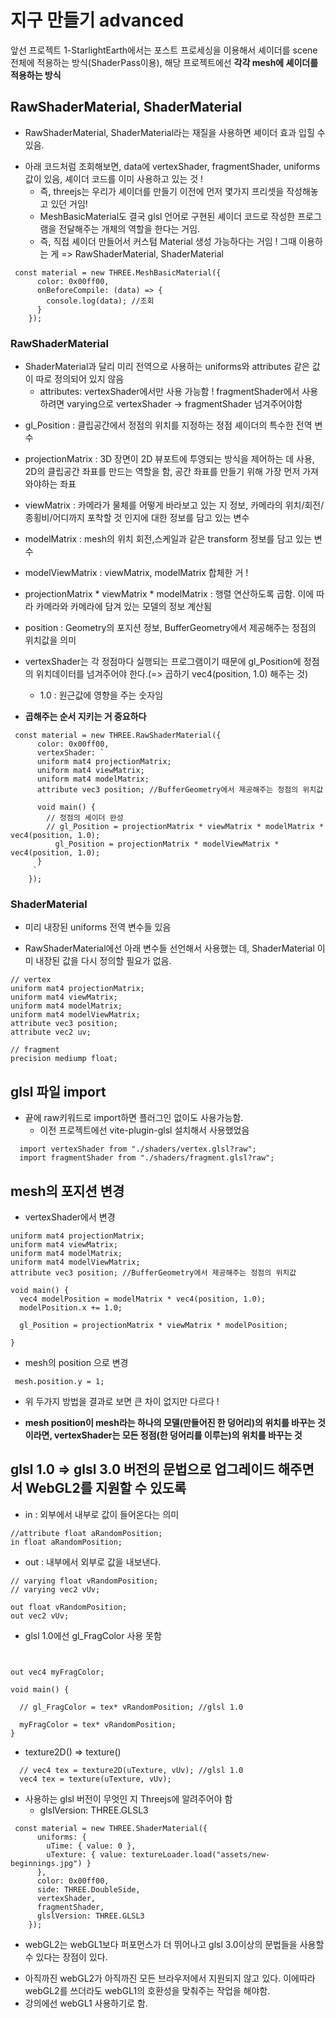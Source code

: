 # 지구 만들기 advanced

앞선 프로젝트 1-StarlightEarth에서는 포스트 프로세싱을 이용해서 셰이더를 scene 전체에 적용하는 방식(ShaderPass이용), 해당 프로젝트에선 **각각 mesh에 셰이더를 적용하는 방식**

## RawShaderMaterial, ShaderMaterial

- RawShaderMaterial, ShaderMaterial라는 재질을 사용하면 셰이더 효과 입힐 수 있음.

* 아래 코드처럼 조회해보면, data에 vertexShader, fragmentShader, uniforms 값이 있음, 셰이더 코드를 이미 사용하고 있는 것 !
  - 즉, threejs는 우리가 셰이더를 만들기 이전에 먼저 몇가지 프리셋을 작성해놓고 있던 거임!
  * MeshBasicMaterial도 결국 glsl 언어로 구현된 셰이더 코드로 작성한 프로그램을 전달해주는 개체의 역할을 한다는 거임.
  * 즉, 직접 셰이더 만들어서 커스텀 Material 생성 가능하다는 거임 ! 그때 이용하는 게 => RawShaderMaterial, ShaderMaterial

```
 const material = new THREE.MeshBasicMaterial({
      color: 0x00ff00,
      onBeforeCompile: (data) => {
        console.log(data); //조회
      }
    });

```

### RawShaderMaterial

- ShaderMaterial과 달리 미리 전역으로 사용하는 uniforms와 attributes 같은 값이 따로 정의되어 있지 않음
  - attributes: vertexShader에서만 사용 가능함 ! fragmentShader에서 사용하려면 varying으로 vertexShader -> fragmentShader 넘겨주어야함

* gl_Position : 클립공간에서 정점의 위치를 지정하는 정점 셰이더의 특수한 전역 변수
* projectionMatrix : 3D 장면이 2D 뷰포트에 투영되는 방식을 제어하는 데 사용, 2D의 클립공간 좌표를 만드는 역할을 함, 공간 좌표를 만들기 위해 가장 먼저 가져와야하는 좌표
* viewMatrix : 카메라가 물체를 어떻게 바라보고 있는 지 정보, 카메라의 위치/회전/종횡비/어디까지 포착할 것 인지에 대한 정보를 담고 있는 변수
* modelMatrix : mesh의 위치 회전,스케일과 같은 transform 정보를 담고 있는 변수
* modelViewMatrix : viewMatrix, modelMatrix 합체한 거 !

* projectionMatrix \* viewMatrix \* modelMatrix : 행렬 연산하도록 곱함. 이에 따라 카메라와 카메라에 담겨 있는 모델의 정보 계산됨

* position : Geometry의 포지션 정보, BufferGeometry에서 제공해주는 정점의 위치값을 의미
* vertexShader는 각 정점마다 실행되는 프로그램이기 때문에 gl_Position에 정점의 위치데이터를 넘겨주어야 한다.(=> 곱하기 vec4(position, 1.0) 해주는 것)
  - 1.0 : 원근값에 영향을 주는 숫자임
* **곱해주는 순서 지키는 거 중요하다**

```
 const material = new THREE.RawShaderMaterial({
      color: 0x00ff00,
      vertexShader: `
      uniform mat4 projectionMatrix;
      uniform mat4 viewMatrix;
      uniform mat4 modelMatrix;
      attribute vec3 position; //BufferGeometry에서 제공해주는 정점의 위치값

      void main() {
        // 정점의 셰이더 완성
        // gl_Position = projectionMatrix * viewMatrix * modelMatrix * vec4(position, 1.0);
          gl_Position = projectionMatrix * modelViewMatrix * vec4(position, 1.0);
      }
     `
    });
```

### ShaderMaterial

- 미리 내장된 uniforms 전역 변수들 있음

* RawShaderMaterial에선 아래 변수들 선언해서 사용했는 데, ShaderMaterial 이미 내장된 값을 다시 정의할 필요가 없음.

```
// vertex
uniform mat4 projectionMatrix;
uniform mat4 viewMatrix;
uniform mat4 modelMatrix;
uniform mat4 modelViewMatrix;
attribute vec3 position;
attribute vec2 uv;

// fragment
precision mediump float;
```

## glsl 파일 import

- 끝에 raw키워드로 import하면 플러그인 없이도 사용가능함.
  - 이전 프로젝트에선 vite-plugin-glsl 설치해서 사용했었음

```
  import vertexShader from "./shaders/vertex.glsl?raw";
  import fragmentShader from "./shaders/fragment.glsl?raw";
```

## mesh의 포지션 변경

- vertexShader에서 변경

```
uniform mat4 projectionMatrix;
uniform mat4 viewMatrix;
uniform mat4 modelMatrix;
uniform mat4 modelViewMatrix;
attribute vec3 position; //BufferGeometry에서 제공해주는 정점의 위치값

void main() {
  vec4 modelPosition = modelMatrix * vec4(position, 1.0);
  modelPosition.x += 1.0;

  gl_Position = projectionMatrix * viewMatrix * modelPosition;

}
```

- mesh의 position 으로 변경

```
 mesh.position.y = 1;
```

- 위 두가지 방법을 결과로 보면 큰 차이 없지만 다르다 !

* **mesh position이 mesh라는 하나의 모델(만들어진 한 덩어리)의 위치를 바꾸는 것이라면, vertexShader는 모든 정점(한 덩어리를 이루는)의 위치를 바꾸는 것**

## glsl 1.0 => glsl 3.0 버전의 문법으로 업그레이드 해주면서 WebGL2를 지원할 수 있도록

- in : 외부에서 내부로 값이 들어온다는 의미

```
//attribute float aRandomPosition;
in float aRandomPosition;
```

- out : 내부에서 외부로 값을 내보낸다.

```
// varying float vRandomPosition;
// varying vec2 vUv;

out float vRandomPosition;
out vec2 vUv;
```

- glsl 1.0에선 gl_FragColor 사용 못함

```


out vec4 myFragColor;

void main() {

  // gl_FragColor = tex* vRandomPosition; //glsl 1.0

  myFragColor = tex* vRandomPosition;
}
```

- texture2D() => texture()

```
  // vec4 tex = texture2D(uTexture, vUv); //glsl 1.0
  vec4 tex = texture(uTexture, vUv);
```

- 사용하는 glsl 버전이 무엇인 지 Threejs에 알려주어야 함
  - glslVersion: THREE.GLSL3

```
 const material = new THREE.ShaderMaterial({
      uniforms: {
        uTime: { value: 0 },
        uTexture: { value: textureLoader.load("assets/new-beginnings.jpg") }
      },
      color: 0x00ff00,
      side: THREE.DoubleSide,
      vertexShader,
      fragmentShader,
      glslVersion: THREE.GLSL3
    });
```

- webGL2는 webGL1보다 퍼포먼스가 더 뛰어나고 glsl 3.0이상의 문법들을 사용할 수 있다는 장점이 있다.

* 아직까진 webGL2가 아직까진 모든 브라우저에서 지원되지 않고 있다. 이에따라 webGL2를 쓰더라도 webGL1의 호환성을 맞춰주는 작업을 해야함.
* 강의에선 webGL1 사용하기로 함.
